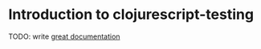 # Introduction to clojurescript-testing

TODO: write [great documentation](http://jacobian.org/writing/what-to-write/)
